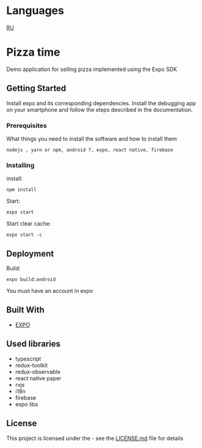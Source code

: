 # Languages
[RU](README.RU.md)

# Pizza time

Demo application for selling pizza implemented using the Expo SDK

## Getting Started

Install expo and its corresponding dependencies. Install the debugging app on your smartphone and follow the steps described in the documentation.

### Prerequisites

What things you need to install the software and how to install them

```
nodejs , yarn or npm, android 7, expo, react native, firebase
```

### Installing
install:
```
npm install
```
Start:
```
expo start
```
Start clear cache:
```
expo start -с
```

## Deployment

Build:
```
expo build:android
```
You must have an account in expo

## Built With

<!-- List the main dependencies like frameworks, tooling, don't need to list all dependencies -->
* [EXPO](https://github.com/expo/expo)

## Used libraries
* typescript
* redux-toolkit
* redux-observable
* react native paper
* rxjs
* i18n
* firebase
* expo libs

## License

This project is licensed under the <LICENSE MIT> - see the [LICENSE.md](LICENSE.md) file for details
